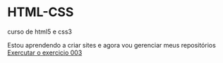 # HTML-CSS
 curso de html5 e css3

Estou aprendendo a criar sites e agora vou gerenciar meus repositórios
<a href="https://gitmilly.github.io/HTML-CSS/modulo%201/exercicios/EX003/index.html"> Exercutar o exercicio 003 </a>